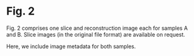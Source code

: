 # Fig. 2

Fig. 2 comprises one slice and reconstruction image each for samples A and B. Slice images (in the original file format) are available on request.

Here, we include image metadata for both samples. 